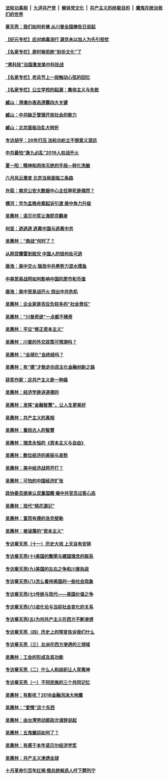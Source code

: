 ####  [法轮功真相](../../../../basic/blob/master/README.md?t=06290031) &nbsp;|&nbsp; [九评共产党](../../../../9ping.md/blob/master/README.md?t=06290031) &nbsp;|&nbsp; [解体党文化](../../../../jtdwh.md/blob/master/README.md?t=06290031)  &nbsp;|&nbsp; [共产主义的终极目的](../../../../gczydzjmd.md/blob/master/README.md?t=06290031) &nbsp;|&nbsp; [魔鬼在统治我们的世界](../../../../mgztzwmdsj.md/blob/master/README.md?t=06290031) 

#### [章天亮：我们如何祈祷 从川普全国祷告日说起](../pages/nsc423/n11944627.md?t=06290031) 

#### [【纪元专栏】应对病毒流行 渥京未以加人为先引担忧](../pages/nsc423/n11875714.md?t=06290031) 

#### [【名家专栏】是时候拒绝“封杀文化”了](../pages/nsc423/n11814093.md?t=06290031) 

#### [“黑科技”治国激发美中科技战](../pages/nsc423/n11638056.md?t=06290031) 

#### [【名家专栏】老兵节上一段触动心弦的回忆](../pages/nsc423/n11646016.md?t=06290031) 

#### [【名家专栏】公立学校的起源：集体主义与失败](../pages/nsc423/n11601833.md?t=06290031) 

#### [臧山：港澳办表态透露四大关键](../pages/nsc423/n11421628.md?t=06290031) 

#### [臧山：中共缺乏管理开放社会的能力](../pages/nsc423/n11407457.md?t=06290031) 

#### [臧山：北京面临治乱大转折](../pages/nsc423/n11406895.md?t=06290031) 

#### [专访胡平：20年打压 法轮功屹立不倒意义深远](../pages/nsc423/n11398800.md?t=06290031) 

#### [中共最怕“逢九必乱”2019人权战开火](../pages/nsc423/n11385248.md?t=06290031) 

#### [夏一阳：精神和肉体灭绝的手段—转化洗脑](../pages/nsc423/n11368250.md?t=06290031) 

#### [六月风云激变 北京当局面临三条路](../pages/nsc423/n11313668.md?t=06290031) 

#### [许茹：南京公安大数据中心主任猝死是偶然？](../pages/nsc423/n11064744.md?t=06290031) 

#### [横河：华为孟晚舟案起诉引渡 美中角力升级](../pages/nsc423/n11027230.md?t=06290031) 

#### [吴惠林：诺贝尔奖让海耶克翻身](../pages/nsc423/n10890049.md?t=06290031) 

#### [何坚：逃逃逃 逃离中国与逃离中共](../pages/nsc423/n10592891.md?t=06290031) 

#### [吴惠林：“商战”何时了？](../pages/nsc423/n10573558.md?t=06290031) 

#### [从网贷爆雷到股灾 中国人的钱何处可逃](../pages/nsc423/n10572800.md?t=06290031) 

#### [唐浩：美中交火 隐现中共黑势力混水摸鱼](../pages/nsc423/n10544040.md?t=06290031) 

#### [中美贸易战将如何影响中国的房市和币值](../pages/nsc423/n10543697.md?t=06290031) 

#### [唐浩：美中贸易战开火 烧出中共危机](../pages/nsc423/n10540126.md?t=06290031) 

#### [吴惠林：企业家是否应负较多的“社会责任”](../pages/nsc423/n10535022.md?t=06290031) 

#### [吴惠林：“川普奇迹”一点都不稀奇](../pages/nsc423/n10512808.md?t=06290031) 

#### [吴惠林：平议“修正资本主义”](../pages/nsc423/n10495724.md?t=06290031) 

#### [吴惠林：川普的外交政策可预测吗？](../pages/nsc423/n10462387.md?t=06290031) 

#### [吴惠林：“全球化”会终结吗？](../pages/nsc423/n10452838.md?t=06290031) 

#### [吴惠林：有“德”才能走向民主化金融创新之路](../pages/nsc423/n10432292.md?t=06290031) 

#### [获奖作家：这共产主义是一种癌](../pages/nsc423/n10431541.md?t=06290031) 

#### [吴惠林：经济学是讲道德的](../pages/nsc423/n10398014.md?t=06290031) 

#### [吴惠林：发挥“金融智慧”，让人生更美好](../pages/nsc423/n10375019.md?t=06290031) 

#### [吴惠林：共产主义的真相](../pages/nsc423/n10351394.md?t=06290031) 

#### [吴惠林：重拾古人的智慧](../pages/nsc423/n10337691.md?t=06290031) 

#### [吴惠林：理念永恒的《资本主义与自由》](../pages/nsc423/n10316274.md?t=06290031) 

#### [吴惠林：数位经济的美丽与哀愁](../pages/nsc423/n10292946.md?t=06290031) 

#### [吴惠林：美中经济战将开打？](../pages/nsc423/n10258825.md?t=06290031) 

#### [吴惠林：可怕的中国经济扩张](../pages/nsc423/n10219147.md?t=06290031) 

#### [政协委员提承认双重国籍 揭中共官员过客心态](../pages/nsc423/n10208809.md?t=06290031) 

#### [吴惠林：现代“桃花源记”](../pages/nsc423/n10185234.md?t=06290031) 

#### [吴惠林：富而有德的洛克斐勒](../pages/nsc423/n10142264.md?t=06290031) 

#### [吴惠林：被诬蔑的“资本主义”](../pages/nsc423/n10124816.md?t=06290031) 

#### [专访章天亮（十一）历史大戏 上天自有安排](../pages/nsc423/n10094905.md?t=06290031) 

#### [专访章天亮(十)美国的繁荣与建国理念的联系](../pages/nsc423/n10094899.md?t=06290031) 

#### [专访章天亮(九)美国的左右之争和川普执政](../pages/nsc423/n10094889.md?t=06290031) 

#### [专访章天亮(八)怎么看待美国的一些社会现象](../pages/nsc423/n10094857.md?t=06290031) 

#### [专访章天亮(七)传统与现代——美国价值之争](../pages/nsc423/n10093140.md?t=06290031) 

#### [专访章天亮(六)进化论与当前社会变化的关系](../pages/nsc423/n10092036.md?t=06290031) 

#### [专访章天亮(五)为何共产主义在西方不断渗透](../pages/nsc423/n10083620.md?t=06290031) 

#### [专访章天亮（四）历史上的预言告诉我们什么](../pages/nsc423/n10083606.md?t=06290031) 

#### [专访章天亮（三）左派在西方渗透的三领域](../pages/nsc423/n10081115.md?t=06290031) 

#### [吴惠林：工会的形成及其功能](../pages/nsc423/n10080633.md?t=06290031) 

#### [专访章天亮（二）什么人和组织让人背离神](../pages/nsc423/n10076637.md?t=06290031) 

#### [专访章天亮（一）不同民族的三个共同记忆](../pages/nsc423/n10074188.md?t=06290031) 

#### [吴惠林：有影呒？2018金融泡沫大地震](../pages/nsc423/n10040534.md?t=06290031) 

#### [吴惠林：“爱情”这个东西](../pages/nsc423/n10019423.md?t=06290031) 

#### [吴惠林：由台湾劳动部政次请辞说起](../pages/nsc423/n9979679.md?t=06290031) 

#### [吴惠林：五鬼搬运如何了？](../pages/nsc423/n9925338.md?t=06290031) 

#### [吴惠林：有感于本年诺贝尔经济学奖](../pages/nsc423/n9871883.md?t=06290031) 

#### [吴惠林：共产主义渗透全球](../pages/nsc423/n9812748.md?t=06290031) 

#### [十月革命引百年红祸 俄总统候选人吁下葬列宁](../pages/nsc423/n9810182.md?t=06290031) 

